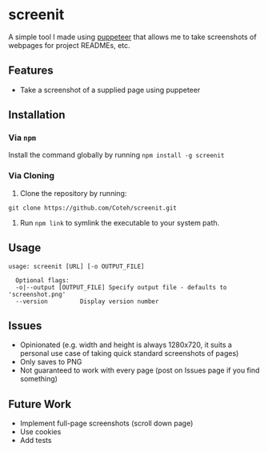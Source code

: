 # screenit

A simple tool I made using [puppeteer](https://github.com/puppeteer/puppeteer) that allows me to take screenshots of webpages for project READMEs, etc.

## Features
- Take a screenshot of a supplied page using puppeteer

## Installation

### Via `npm`

Install the command globally by running `npm install -g screenit`

### Via Cloning
1. Clone the repository by running:
```
git clone https://github.com/Coteh/screenit.git
```

1. Run `npm link` to symlink the executable to your system path.

## Usage
```
usage: screenit [URL] [-o OUTPUT_FILE]

  Optional flags:
  -o|--output [OUTPUT_FILE]	Specify output file - defaults to 'screenshot.png'
  --version			Display version number
```

## Issues
- Opinionated (e.g. width and height is always 1280x720, it suits a personal use case of taking quick standard screenshots of pages)
- Only saves to PNG
- Not guaranteed to work with every page (post on Issues page if you find something)

## Future Work
- Implement full-page screenshots (scroll down page)
- Use cookies
- Add tests
